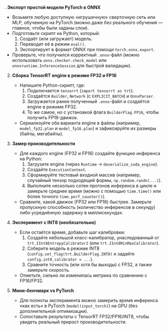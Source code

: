 . **Экспорт простой модели PyTorch в ONNX**  
   - Возьмите любую доступную «игрушечную» сверточную сеть или MLP, обученную на PyTorch (можно даже без реального обучения — главное, чтобы были заданы слои).  
   - Подготовьте скрипт на Python, который:  
     1) Создаёт (или загружает) модель.  
     2) Переводит её в режим `eval()`.  
     3) Экспортирует в формат ONNX при помощи `torch.onnx.export`.  
   - Проверьте, что получился корректный `.onnx`-файл (можно использовать `onnx.checker.check_model` или `onnxruntime.InferenceSession` для быстрой валидации).

2. **Сборка TensorRT engine в режиме FP32 и FP16**  
   - Напишите Python-скрипт, где:  
     1) Подключается `tensorrt` (`import tensorrt as trt`).  
     2) Создаётся `Builder`, `Network` (с `EXPLICIT_BATCH`) и `OnnxParser`.  
     3) Загружается ранее полученный `.onnx`-файл и создаётся engine в режиме FP32.  
     4) То же самое, но с установкой флага `BuilderFlag.FP16`, чтобы получить FP16-движок.  
   - Сериализуйте оба варианта engine в файлы (например, `model_fp32.plan` и `model_fp16.plan`) и зафиксируйте их размеры (байты, мегабайты).

3. **Замер производительности**  
   - Для каждого engine (FP32 и FP16) создайте функцию инференса на Python:  
     1) Загрузите engine (через `Runtime` → `deserialize_cuda_engine`).  
     2) Создайте `ExecutionContext`.  
     3) Сформируйте тестовый входной массив (например, случайный тензор подходящей формы, `np.random.randn(...)`).  
     4) Выполните несколько сотен прогонов инференса в цикле и замерьте среднее время (можно с помощью `time.time()` или более точного `time.perf_counter()`).  
   - Сравните, какой движок (FP32 или FP16) быстрее. Замерьте пропускную способность (количество инференсов в секунду) либо усреднённую задержку в миллисекундах.

4. **Эксперимент с INT8 (необязательно)**  
   - Если остаётся время, добавьте шаг калибровки:  
     1) Создайте небольшой класс-калибратор, унаследованный от `trt.IInt8EntropyCalibrator2` (или `trt.IInt8MinMaxCalibrator`).  
     2) Соберите модель в режиме INT8 (`config.set_flag(trt.BuilderFlag.INT8)` и задайте `config.int8_calibrator = ...`).  
     3) Сравните точность (или хотя бы выходы) с FP32, а также замерьте скорость.  
   - Отметьте, сильно ли изменилась метрика по сравнению с FP16/FP32.

5. **Мини-бенчмарк vs PyTorch**  
   - Для полноты эксперимента можно замерить время инференса «как есть» в PyTorch (`model(input_torch)`) на GPU (без дополнительной оптимизации).  
   - Сопоставьте результаты с TensorRT FP32/FP16/INT8, чтобы увидеть реальный прирост производительности.
